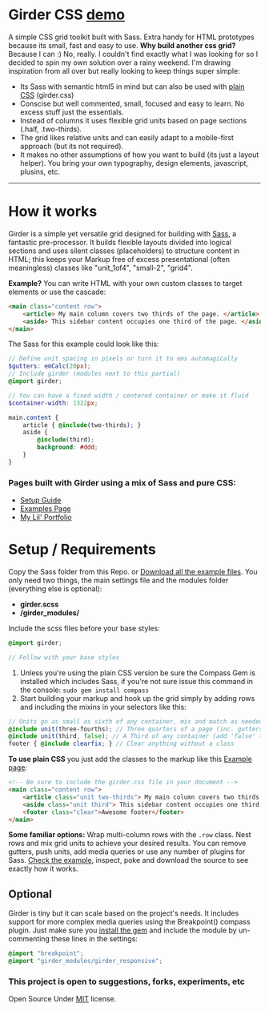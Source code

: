 Girder CSS [demo](http://comfypixel.com/Girder/)
====================

A simple CSS grid toolkit built with Sass. Extra handy for HTML prototypes because its small, fast and easy to use. **Why build another css grid?** Because I can :) No, really. I couldn't find exactly what I was looking for so I decided to spin my own solution over a rainy weekend. I'm drawing inspiration from all over but really looking to keep things super simple:

* Its Sass with semantic html5 in mind but can also be used with [plain CSS](http://comfypixel.com/Girder/guide.html) (girder.css)
* Conscise but well commented, small, focused and easy to learn. No excess stuff just the essentials.
* Instead of columns it uses flexible grid units based on page sections (.half, .two-thirds).
* The grid likes relative units and can easily adapt to a mobile-first approach (but its not required).
* It makes no other assumptions of how you want to build (its just a layout helper). You bring your own typography, design elements, javascript, plusins, etc.

---

# How it works
Girder is a simple yet versatile grid designed for building with <a href="http://sass-lang.com/">Sass</a>, a fantastic pre-processor. It builds flexible layouts divided into logical sections and uses silent classes (placeholders) to structure content in HTML; this keeps your Markup free of excess presentational (often meaningless) classes like "unit_1of4", "small-2", "grid4".

**Example?**
You can write HTML with your own custom classes to target elements or use the cascade:
```HTML
<main class="content row">
	<article> My main column covers two thirds of the page. </article>
	<aside> This sidebar content occupies one third of the page. </aside>
</main>
```
The Sass for this example could look like this:
```SCSS
// Define unit spacing in pixels or turn it to ems automagically
$gutters: emCalc(20px);
// Include girder (modules next to this partial)
@import girder;

// You can have a fixed width / centered container or make it fluid
$container-width: 1322px;

main.content {
	article { @include(two-thirds); }
	aside {
		@include(third);
		background: #ddd;
	}
}
```
### Pages built with Girder using a mix of Sass and pure CSS:
* [Setup Guide](http://comfypixel.com/Girder/guide.html)
* [Examples Page](http://comfypixel.com/Girder/example-css.html)
* [My Lil' Portfolio](http://fredmaya.com)

# Setup / Requirements
Copy the Sass folder from this Repo. or [Download all the example files](https://github.com/unmaya/Girder/archive/v0.9.0.zip). You only need two things, the main settings file and the modules folder (everything else is optional):

*	**girder.scss**
*	**/girder_modules/**

Include the scss files before your base styles:
```SCSS
@import girder;

// Follow with your base styles
```

1. Unless you're using the plain CSS version be sure the Compass Gem is installed which includes Sass, if you're not sure issue this command in the console: ```sudo gem install compass```
2. Start building your markup and hook up the grid simply by adding rows and including the mixins in your selectors like this:

```SCSS
// Units go as small as sixth of any container, mix and match as needed
@include unit(three-fourths); // Three quarters of a page (inc. gutters by default)
@include unit(third, false); // A Third of any container (add 'false' to remove gutters)
footer { @include clearfix; } // Clear anything without a class
```

**To use plain CSS** you just add the classes to the markup like this [Example page](http://comfypixel.com/Girder/example-css.html):
```HTML
<!-- Be sure to include the girder.css file in your document -->
<main class="content row">
	<article class="unit two-thirds"> My main column covers two thirds of the page. </article>
	<aside class="unit third"> This sidebar content occupies one third of the page. </aside>
	<footer class="clear">Awesome footer</footer>
</main>
```

**Some familiar options:** Wrap multi-column rows with the ```.row``` class. Nest rows and mix grid units to achieve your desired results. You can remove gutters, push units, add media queries or use any number of plugins for Sass. [Check the example](http://comfypixel.com/Girder/), inspect, poke and download the source to see exactly how it works.

## Optional
Girder is tiny but it can scale based on the project's needs. It includes support for more complex media queries using the Breakpoint() compass plugin. Just make sure you [install the gem](http://rubygems.org/gems/breakpoint) and include the module by un-commenting these lines in the settings:

````SCSS
@import "breakpoint";
@import "girder_modules/girder_responsive";
````

### This project is open to suggestions, forks, experiments, etc
Open Source Under <a href="http://opensource.org/licenses/MIT">MIT</a> license.